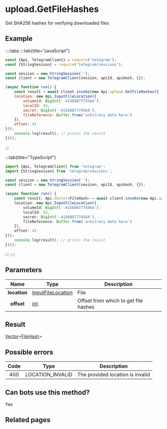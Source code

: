# upload.GetFileHashes

Get SHA256 hashes for verifying downloaded files



## Example

::::tabs
:::tab{title="JavaScript"}
```js
const {Api, TelegramClient} = require('telegram');
const {StringSession} = require('telegram/sessions');

const session = new StringSession('');
const client = new TelegramClient(session, apiId, apiHash, {});

(async function run() {
    const result = await client.invoke(new Api.upload.GetFileHashes({
    location: new Api.InputFileLocation({
        volumeId: BigInt('-4156887774564'),
        localId: 43,
        secret: BigInt('-4156887774564'),
        fileReference: Buffer.from('arbitrary data here')
    }),
    offset: 43
}));
    console.log(result); // prints the result
})();
```
:::

:::tab{title="TypeScript"}
```ts
import {Api, TelegramClient} from 'telegram';
import {StringSession} from 'telegram/sessions';

const session = new StringSession('');
const client = new TelegramClient(session, apiId, apiHash, {});

(async function run() {
    const result: Api.Vector<FileHash> = await client.invoke(new Api.upload.GetFileHashes({
    location: new Api.InputFileLocation({
        volumeId: BigInt('-4156887774564'),
        localId: 43,
        secret: BigInt('-4156887774564'),
        fileReference: Buffer.from('arbitrary data here')
    }),
    offset: 43
}));
    console.log(result); // prints the result
})();
```
:::
::::



## Parameters

| Name | Type | Description |
| :--: | ---- | ----------- |
| **location** | [InputFileLocation](https://core.telegram.org/type/InputFileLocation) | File 
| **offset** | [int](https://core.telegram.org/type/int) | Offset from which to get file hashes 


## Result

[Vector](https://core.telegram.org/type/Vector%20t)<[FileHash](https://core.telegram.org/type/FileHash)>



## Possible errors

| Code | Type | Description |
| :--: | ---- | ----------- |
| 400 | LOCATION\_INVALID | The provided location is invalid 


## Can bots use this method?

Yes

## Related pages


